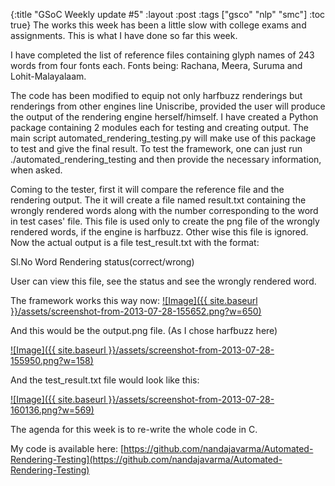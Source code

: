 {:title "GSoC Weekly update #5"
:layout :post
:tags  ["gsco" "nlp" "smc"]
:toc true}
The works this week has been a little slow with college exams and assignments. This is what I have done so far this week.

I have completed the list of reference files containing glyph names of 243 words from four fonts each. Fonts being: Rachana, Meera, Suruma and Lohit-Malayalaam.

The code has been modified to equip not only harfbuzz renderings but renderings from other engines line Uniscribe, provided the user will produce the output of the rendering engine herself/himself. I have created a Python package containing 2 modules each for testing and creating output. The main script automated\_rendering\_testing.py  will make use of this package to test and give the final result. To test the framework, one can just run ./automated\_rendering\_testing and then provide the necessary  information, when asked.

Coming to the tester, first it will compare the reference file and the rendering output. The it will create a file named result.txt containing the wrongly rendered words along with the number corresponding to the word in test cases' file. This file is used only to create the png file of the wrongly rendered words, if the engine is harfbuzz. Other wise this file is ignored. Now the actual output is a file test\_result.txt with the format:

Sl.No Word Rendering status(correct/wrong)

User can view this file, see the status and see the wrongly rendered word.

The framework works this way now: [![Image]({{ site.baseurl }}/assets/screenshot-from-2013-07-28-155652.png?w=650)](http://nandajavarma.files.wordpress.com/2013/07/screenshot-from-2013-07-28-155652.png)

And this would be the output.png file. (As I chose harfbuzz here)

[![Image]({{ site.baseurl }}/assets/screenshot-from-2013-07-28-155950.png?w=158)](http://nandajavarma.files.wordpress.com/2013/07/screenshot-from-2013-07-28-155950.png)

And the test\_result.txt file would look like this:

[![Image]({{ site.baseurl }}/assets/screenshot-from-2013-07-28-160136.png?w=569)](http://nandajavarma.files.wordpress.com/2013/07/screenshot-from-2013-07-28-160136.png)

The agenda for this week is to re-write the whole code in C.

My code is available here: [https://github.com/nandajavarma/Automated-Rendering-Testing](https://github.com/nandajavarma/Automated-Rendering-Testing)
